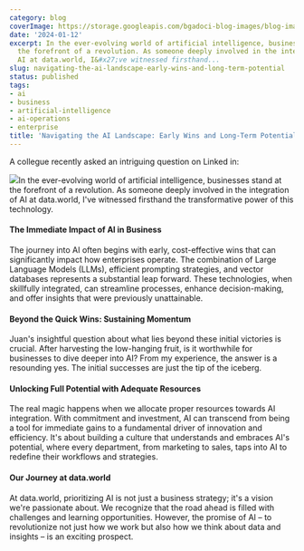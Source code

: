 ```yaml
---
category: blog
coverImage: https://storage.googleapis.com/bgadoci-blog-images/blog-images/images/blog-images/blog-post-images/blarg.png
date: '2024-01-12'
excerpt: In the ever-evolving world of artificial intelligence, businesses stand at
  the forefront of a revolution. As someone deeply involved in the integration of
  AI at data.world, I&#x27;ve witnessed firsthand...
slug: navigating-the-ai-landscape-early-wins-and-long-term-potential
status: published
tags:
- ai
- business
- artificial-intelligence
- ai-operations
- enterprise
title: 'Navigating the AI Landscape: Early Wins and Long-Term Potential'
---
```


A collegue recently asked an intriguing question on Linked in: 

![](https://storage.googleapis.com/bgadoci-blog-images/blog-images/images/blog-images/blog-post-images/Screenshot_2024-01-06_at_10.50.31_PM.png)In the ever-evolving world of artificial intelligence, businesses stand at the forefront of a revolution. As someone deeply involved in the integration of AI at data.world, I've witnessed firsthand the transformative power of this technology.

#### The Immediate Impact of AI in Business

The journey into AI often begins with early, cost-effective wins that can significantly impact how enterprises operate. The combination of Large Language Models (LLMs), efficient prompting strategies, and vector databases represents a substantial leap forward. These technologies, when skillfully integrated, can streamline processes, enhance decision-making, and offer insights that were previously unattainable.

#### Beyond the Quick Wins: Sustaining Momentum

Juan's insightful question about what lies beyond these initial victories is crucial. After harvesting the low-hanging fruit, is it worthwhile for businesses to dive deeper into AI? From my experience, the answer is a resounding yes. The initial successes are just the tip of the iceberg.

#### Unlocking Full Potential with Adequate Resources

The real magic happens when we allocate proper resources towards AI integration. With commitment and investment, AI can transcend from being a tool for immediate gains to a fundamental driver of innovation and efficiency. It's about building a culture that understands and embraces AI's potential, where every department, from marketing to sales, taps into AI to redefine their workflows and strategies.

#### Our Journey at data.world

At data.world, prioritizing AI is not just a business strategy; it's a vision we're passionate about. We recognize that the road ahead is filled with challenges and learning opportunities. However, the promise of AI – to revolutionize not just how we work but also how we think about data and insights – is an exciting prospect.